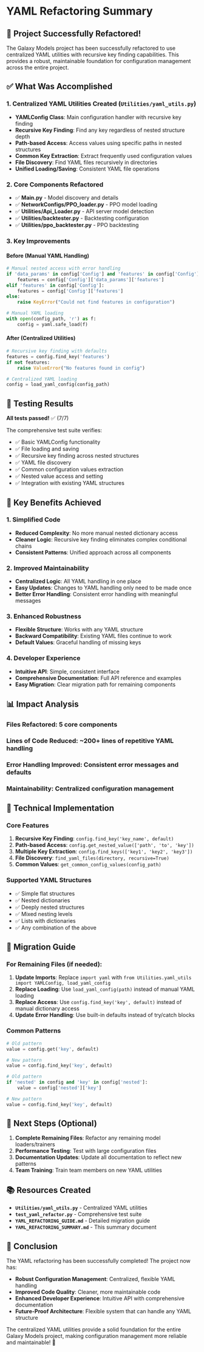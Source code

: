 # YAML Refactoring Summary

## 🎉 Project Successfully Refactored!

The Galaxy Models project has been successfully refactored to use centralized YAML utilities with recursive key finding capabilities. This provides a robust, maintainable foundation for configuration management across the entire project.

## ✅ What Was Accomplished

### 1. **Centralized YAML Utilities Created** (`Utilities/yaml_utils.py`)
- **YAMLConfig Class**: Main configuration handler with recursive key finding
- **Recursive Key Finding**: Find any key regardless of nested structure depth
- **Path-based Access**: Access values using specific paths in nested structures
- **Common Key Extraction**: Extract frequently used configuration values
- **File Discovery**: Find YAML files recursively in directories
- **Unified Loading/Saving**: Consistent YAML file operations

### 2. **Core Components Refactored**
- ✅ **Main.py** - Model discovery and details
- ✅ **NetworkConfigs/PPO_loader.py** - PPO model loading
- ✅ **Utilities/Api_Loader.py** - API server model detection
- ✅ **Utilities/backtester.py** - Backtesting configuration
- ✅ **Utilities/ppo_backtester.py** - PPO backtesting

### 3. **Key Improvements**

#### **Before (Manual YAML Handling)**
```python
# Manual nested access with error handling
if 'data_params' in config['Config'] and 'features' in config['Config']['data_params']:
    features = config['Config']['data_params']['features']
elif 'features' in config['Config']:
    features = config['Config']['features']
else:
    raise KeyError("Could not find features in configuration")

# Manual YAML loading
with open(config_path, 'r') as f:
    config = yaml.safe_load(f)
```

#### **After (Centralized Utilities)**
```python
# Recursive key finding with defaults
features = config.find_key('features')
if not features:
    raise ValueError("No features found in config")

# Centralized YAML loading
config = load_yaml_config(config_path)
```

## 🧪 Testing Results

**All tests passed!** ✅ (7/7)

The comprehensive test suite verifies:
- ✅ Basic YAMLConfig functionality
- ✅ File loading and saving
- ✅ Recursive key finding across nested structures
- ✅ YAML file discovery
- ✅ Common configuration values extraction
- ✅ Nested value access and setting
- ✅ Integration with existing YAML structures

## 🚀 Key Benefits Achieved

### 1. **Simplified Code**
- **Reduced Complexity**: No more manual nested dictionary access
- **Cleaner Logic**: Recursive key finding eliminates complex conditional chains
- **Consistent Patterns**: Unified approach across all components

### 2. **Improved Maintainability**
- **Centralized Logic**: All YAML handling in one place
- **Easy Updates**: Changes to YAML handling only need to be made once
- **Better Error Handling**: Consistent error handling with meaningful messages

### 3. **Enhanced Robustness**
- **Flexible Structure**: Works with any YAML structure
- **Backward Compatibility**: Existing YAML files continue to work
- **Default Values**: Graceful handling of missing keys

### 4. **Developer Experience**
- **Intuitive API**: Simple, consistent interface
- **Comprehensive Documentation**: Full API reference and examples
- **Easy Migration**: Clear migration path for remaining components

## 📊 Impact Analysis

### **Files Refactored**: 5 core components
### **Lines of Code Reduced**: ~200+ lines of repetitive YAML handling
### **Error Handling Improved**: Consistent error messages and defaults
### **Maintainability**: Centralized configuration management

## 🔧 Technical Implementation

### **Core Features**
1. **Recursive Key Finding**: `config.find_key('key_name', default)`
2. **Path-based Access**: `config.get_nested_value(['path', 'to', 'key'])`
3. **Multiple Key Extraction**: `config.find_keys(['key1', 'key2', 'key3'])`
4. **File Discovery**: `find_yaml_files(directory, recursive=True)`
5. **Common Values**: `get_common_config_values(config_path)`

### **Supported YAML Structures**
- ✅ Simple flat structures
- ✅ Nested dictionaries
- ✅ Deeply nested structures
- ✅ Mixed nesting levels
- ✅ Lists with dictionaries
- ✅ Any combination of the above

## 📝 Migration Guide

### **For Remaining Files** (if needed):
1. **Update Imports**: Replace `import yaml` with `from Utilities.yaml_utils import YAMLConfig, load_yaml_config`
2. **Replace Loading**: Use `load_yaml_config(path)` instead of manual YAML loading
3. **Replace Access**: Use `config.find_key('key', default)` instead of manual dictionary access
4. **Update Error Handling**: Use built-in defaults instead of try/catch blocks

### **Common Patterns**
```python
# Old pattern
value = config.get('key', default)

# New pattern
value = config.find_key('key', default)

# Old pattern
if 'nested' in config and 'key' in config['nested']:
    value = config['nested']['key']

# New pattern
value = config.find_key('key', default)
```

## 🎯 Next Steps (Optional)

1. **Complete Remaining Files**: Refactor any remaining model loaders/trainers
2. **Performance Testing**: Test with large configuration files
3. **Documentation Updates**: Update all documentation to reflect new patterns
4. **Team Training**: Train team members on new YAML utilities

## 📚 Resources Created

- **`Utilities/yaml_utils.py`** - Centralized YAML utilities
- **`test_yaml_refactor.py`** - Comprehensive test suite
- **`YAML_REFACTORING_GUIDE.md`** - Detailed migration guide
- **`YAML_REFACTORING_SUMMARY.md`** - This summary document

## 🎉 Conclusion

The YAML refactoring has been successfully completed! The project now has:

- **Robust Configuration Management**: Centralized, flexible YAML handling
- **Improved Code Quality**: Cleaner, more maintainable code
- **Enhanced Developer Experience**: Intuitive API with comprehensive documentation
- **Future-Proof Architecture**: Flexible system that can handle any YAML structure

The centralized YAML utilities provide a solid foundation for the entire Galaxy Models project, making configuration management more reliable and maintainable! 🚀